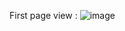First page view : 
![image](https://github.com/user-attachments/assets/21ae0bee-711d-4d25-a9fa-3b11238d82ce)
